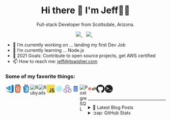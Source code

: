 <h1 align='center'>
  Hi there 👋 I'm Jeff👨‍💻
</h1>

<p align='center'>
  Full-stack Developer from Scottsdale, Arizona.
</p>

<p align='center'>
  <a href="https://www.linkedin.com/in/jeffswisher/" target="_blank">
      <img src="https://img.shields.io/badge/linkedin-%230077B5.svg?&style=for-the-badge&logo=linkedin&logoColor=white"/>
  </a>&nbsp;&nbsp;
  <a href="https://dev.to/jtswisher" target="blank_">
    <img src="https://img.shields.io/badge/DEV.TO-%230A0A0A.svg?&style=for-the-badge&logo=dev.to&logoColor=white"/>
  </a>&nbsp;&nbsp;
</p>

- 🔭  I’m currently working on ... landing my first Dev Job
- 🌱  I’m currently learning ... Node.js
- 🥅  2021 Goals: Contribute to open source projects, get AWS certified
- 📫  How to reach me: <a href='mailto:jeff@jtswisher.com'>jeff@jtswisher.com</a>

### Some of my favorite things:
<img align="left" alt="Visual Studio Code" width="26px" src="https://raw.githubusercontent.com/github/explore/80688e429a7d4ef2fca1e82350fe8e3517d3494d/topics/visual-studio-code/visual-studio-code.png" />
<img align="left" alt="HTML5" width="26px" src="https://raw.githubusercontent.com/github/explore/80688e429a7d4ef2fca1e82350fe8e3517d3494d/topics/html/html.png" />
<img align="left" alt="CSS3" width="26px" src="https://raw.githubusercontent.com/github/explore/80688e429a7d4ef2fca1e82350fe8e3517d3494d/topics/css/css.png" />
<img align="left" alt="Ruby" width="26px" src="https://avatars1.githubusercontent.com/u/210414?s=40&v=4" />
<img align="left" alt="Rails" width="26px" src="https://avatars3.githubusercontent.com/u/4223?s=40&v=4" />
<img align="left" alt="JavaScript" width="26px" src="https://raw.githubusercontent.com/github/explore/80688e429a7d4ef2fca1e82350fe8e3517d3494d/topics/javascript/javascript.png" />
<img align="left" alt="React" width="26px" src="https://raw.githubusercontent.com/github/explore/80688e429a7d4ef2fca1e82350fe8e3517d3494d/topics/react/react.png" />
<img align="left" alt="Redux" width="26px" src="https://raw.githubusercontent.com/github/explore/80688e429a7d4ef2fca1e82350fe8e3517d3494d/topics/redux/redux.png" />
<img align="left" alt="SQL" width="26px" src="https://raw.githubusercontent.com/github/explore/80688e429a7d4ef2fca1e82350fe8e3517d3494d/topics/sql/sql.png" />
<img align="left" alt="PostgreSQL" width="26px" src="https://avatars2.githubusercontent.com/u/65541985?s=200&v=4" />
<img align="left" alt="Git" width="26px" src="https://raw.githubusercontent.com/github/explore/80688e429a7d4ef2fca1e82350fe8e3517d3494d/topics/git/git.png" />
<img align="left" alt="GitHub" width="26px" src="https://raw.githubusercontent.com/github/explore/78df643247d429f6cc873026c0622819ad797942/topics/github/github.png" />
<img align="left" alt="Terminal" width="26px" src="https://raw.githubusercontent.com/github/explore/80688e429a7d4ef2fca1e82350fe8e3517d3494d/topics/terminal/terminal.png" />

<br />
<br />

---
<details>
  <summary>📕 Latest Blog Posts</summary>

<!-- BLOG-POST-LIST:START -->
- [What's a Palindrome!?!?](https://dev.to/jtswisher/what-s-a-palindrome-221o)
- [Reflection: Mock Technical Interview via SkilledInc](https://dev.to/jtswisher/reflection-mock-technical-interview-via-skilledinc-35o2)
- [Async Logic with Redux-Thunk](https://dev.to/jtswisher/async-logic-with-redux-thunk-4n39)
- [Hoisting in Javascript](https://dev.to/jtswisher/hoisting-in-javascript-3af7)
- [Javascript Scope](https://dev.to/jtswisher/javascript-scope-3k4h)
<!-- BLOG-POST-LIST:END -->

</details>

<details>
  <summary>:zap: GitHub Stats</summary>
  
[![Jeff's github stats](https://github-readme-stats.vercel.app/api?username=JTSwisher&show_icons=true&&hide=stars)](https://github.com/anuraghazra/github-readme-stats)

</details>
